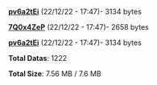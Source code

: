 [**pv6a2tEi**](/data/pv6a2tEi.txt) (22/12/22 - 17:47)- 3134 bytes

[**7Q0x4ZeP**](/data/7Q0x4ZeP.txt) (22/12/22 - 17:47)- 2658 bytes

[**pv6a2tEi**](/data/pv6a2tEi.txt) (22/12/22 - 17:47)- 3134 bytes

**Total Datas**: 1222

**Total Size**: 7.56 MB / 7.6 MB
